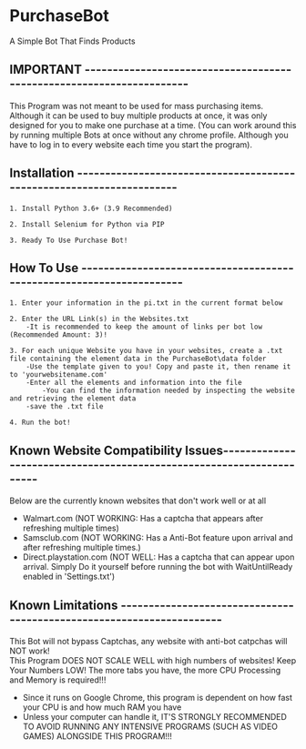# PurchaseBot
A Simple Bot That Finds Products

## IMPORTANT ---------------------------------------------------------------------
This Program was not meant to be used for mass purchasing items. Although it can be used to buy multiple
products at once, it was only designed for you to make one purchase at a time. (You can work around this by
running multiple Bots at once without any chrome profile. Although you have to log in to every website each time you start the program).


## Installation ---------------------------------------------------------------------
	1. Install Python 3.6+ (3.9 Recommended)

	2. Install Selenium for Python via PIP

	3. Ready To Use Purchase Bot!


## How To Use ---------------------------------------------------------------------
	1. Enter your information in the pi.txt in the current format below

	2. Enter the URL Link(s) in the Websites.txt
		-It is recommended to keep the amount of links per bot low (Recommended Amount: 3)!

	3. For each unique Website you have in your websites, create a .txt file containing the element data in the PurchaseBot\data folder
		-Use the template given to you! Copy and paste it, then rename it to 'yourwebsitename.com'
		-Enter all the elements and information into the file
			-You can find the information needed by inspecting the website and retrieving the element data
		-save the .txt file

	4. Run the bot!


## Known Website Compatibility Issues---------------------------------------------------------------------
Below are the currently known websites that don't work well or at all <br />
- Walmart.com (NOT WORKING: Has a captcha that appears after refreshing multiple times)<br />
- Samsclub.com (NOT WORKING: Has a Anti-Bot feature upon arrival and after refreshing multiple times.)<br />
- Direct.playstation.com (NOT WELL: Has a captcha that can appear upon arrival. Simply Do it yourself before running the bot with WaitUntilReady enabled in 		'Settings.txt')<br />


## Known Limitations ---------------------------------------------------------------------
This Bot will not bypass Captchas, any website with anti-bot catpchas will NOT work!<br />
This Program DOES NOT SCALE WELL with high numbers of websites! Keep Your Numbers LOW! The more tabs you have, the more CPU Processing and Memory is required!!!<br />
- Since it runs on Google Chrome, this program is dependent on how fast your CPU is and how much RAM you have<br />
- Unless your computer can handle it, IT'S STRONGLY RECOMMENDED TO AVOID RUNNING ANY INTENSIVE PROGRAMS (SUCH AS VIDEO GAMES) ALONGSIDE THIS PROGRAM!!!<br />

